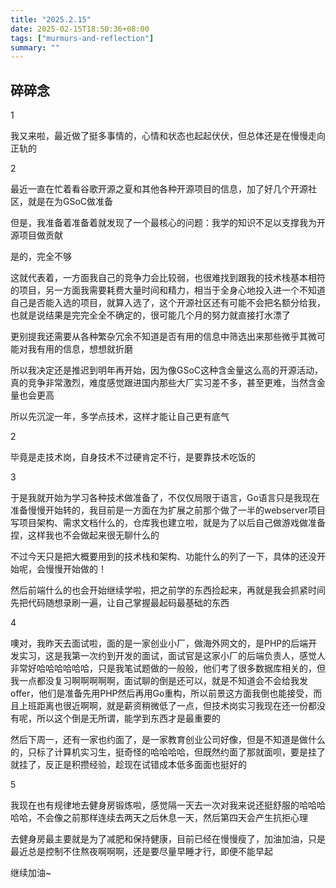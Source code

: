 ```yaml
---
title: "2025.2.15"
date: 2025-02-15T18:50:36+08:00
tags: ["murmurs-and-reflection"]
summary: ""
---
```

## 碎碎念
1

我又来啦，最近做了挺多事情的，心情和状态也起起伏伏，但总体还是在慢慢走向正轨的

2

最近一直在忙着看谷歌开源之夏和其他各种开源项目的信息，加了好几个开源社区，就是在为GSoC做准备

但是，我准备着准备着就发现了一个最核心的问题：我学的知识不足以支撑我为开源项目做贡献

是的，完全不够

这就代表着，一方面我自己的竞争力会比较弱，也很难找到跟我的技术栈基本相符的项目，另一方面我需要耗费大量时间和精力，相当于全身心地投入进一个不知道自己是否能入选的项目，就算入选了，这个开源社区还有可能不会把名额分给我，也就是说结果是完完全全不确定的，很可能几个月的努力就直接打水漂了

更别提我还需要从各种繁杂冗余不知道是否有用的信息中筛选出来那些微乎其微可能对我有用的信息，想想就折磨

所以我决定还是推迟到明年再开始，因为像GSoC这种含金量这么高的开源活动，真的竞争非常激烈，难度感觉跟进国内那些大厂实习差不多，甚至更难，当然含金量也会更高

所以先沉淀一年，多学点技术，这样才能让自己更有底气

2

毕竟是走技术岗，自身技术不过硬肯定不行，是要靠技术吃饭的

3

于是我就开始为学习各种技术做准备了，不仅仅局限于语言，Go语言只是我现在准备慢慢开始转的，我目前是一方面在为扩展之前那个做了一半的webserver项目写项目架构、需求文档什么的，仓库我也建立啦，就是为了以后自己做游戏做准备捏，这样我也不会做起来很无聊什么的

不过今天只是把大概要用到的技术栈和架构、功能什么的列了一下，具体的还没开始呢，会慢慢开始做的！

然后前端什么的也会开始继续学啦，把之前学的东西捡起来，再就是我会抓紧时间先把代码随想录刷一遍，让自己掌握最起码最基础的东西

4

噢对，我昨天去面试啦，面的是一家创业小厂，做海外网文的，是PHP的后端开发实习，这是我第一次约到开发的面试，面试官是这家小厂的后端负责人，感觉人非常好哈哈哈哈哈哈，只是我笔试题做的一般般，他们考了很多数据库相关的，但我一点都没复习啊啊啊啊啊，面试聊的倒是还可以，就是不知道会不会给我发offer，他们是准备先用PHP然后再用Go重构，所以前景这方面我倒也能接受，而且上班距离也很近啊啊，就是薪资稍微低了一点，但技术岗实习我现在还一份都没有呢，所以这个倒是无所谓，能学到东西才是最重要的

然后下周一，还有一家也约面了，是一家教育创业公司好像，但是不知道是做什么的，只标了计算机实习生，挺奇怪的哈哈哈哈，但既然约面了那就面呗，要是挂了就挂了，反正是积攒经验，趁现在试错成本低多面面也挺好的

5

我现在也有规律地去健身房锻炼啦，感觉隔一天去一次对我来说还挺舒服的哈哈哈哈哈，不会像之前那样连续去两天之后休息一天，然后第四天会产生抗拒心理

去健身房最主要就是为了减肥和保持健康，目前已经在慢慢瘦了，加油加油，只是最近总是控制不住熬夜啊啊啊，还是要尽量早睡才行，即便不能早起

继续加油~